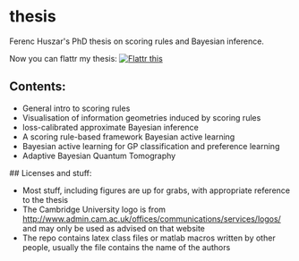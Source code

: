thesis
======

Ferenc Huszar's PhD thesis on scoring rules and Bayesian inference.

Now you can flattr my thesis: <a href="http://flattr.com/thing/1265514/fhuszarthesis-on-GitHub" target="_blank"><img src="http://api.flattr.com/button/flattr-badge-large.png" alt="Flattr this" title="Flattr this" border="0" /></a>

## Contents:
 - General intro to scoring rules
 - Visualisation of information geometries induced by scoring rules
 - loss-calibrated approximate Bayesian inference
 - A scoring rule-based framework Bayesian active learning
 - Bayesian active learning for GP classification and preference learning
 - Adaptive Bayesian Quantum Tomography

## Licenses and stuff:
 - Most stuff, including figures are up for grabs, with appropriate reference to the thesis
 - The Cambridge University logo is from http://www.admin.cam.ac.uk/offices/communications/services/logos/ and may only be used as advised on that website
 - The repo contains latex class files or matlab macros written by other people, usually the file contains the name of the authors